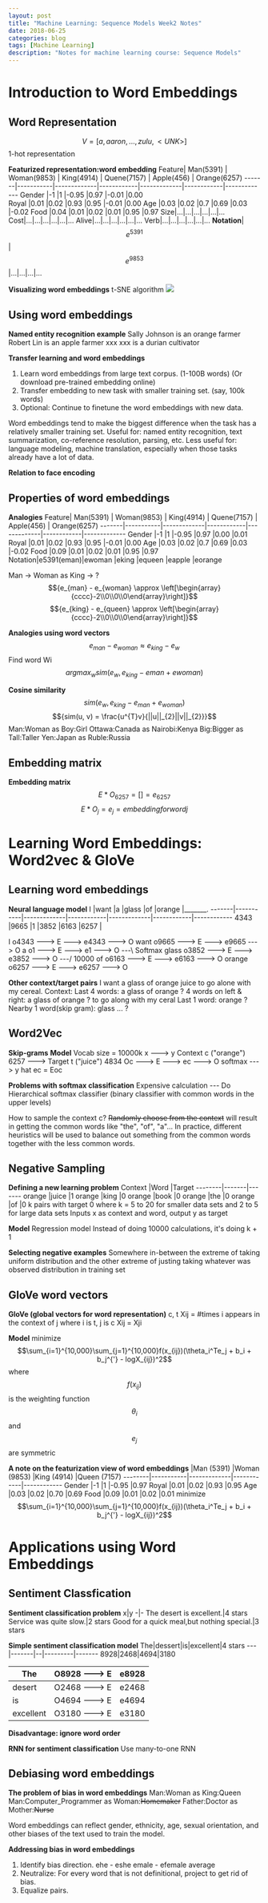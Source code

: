 ```yaml
---
layout: post
title: "Machine Learning: Sequence Models Week2 Notes"
date: 2018-06-25
categories: blog
tags: [Machine Learning]
description: "Notes for machine learning course: Sequence Models"
---
```


# **Introduction to Word Embeddings**
## **Word Representation**
$$V = [a, aaron, ..., zulu, <UNK>]$$
1-hot representation

**Featurized representation:word embedding**
Feature| Man(5391) | Woman(9853) | King(4914) | Quene(7157) | Apple(456) | Orange(6257)
-------|-----------|-------------|------------|-------------|------------|-------------
Gender |-1         |1            |-0.95       |0.97         |-0.01       |0.00         
Royal  |0.01       |0.02         |0.93        |0.95         |-0.01       |0.00
Age    |0.03       |0.02         |0.7         |0.69         |0.03        |-0.02
Food   |0.04       |0.01         |0.02        |0.01         |0.95        |0.97
Size|...|...|...|...|...|...
Cost|...|...|...|...|...|...
Alive|...|...|...|...|...|...
Verb|...|...|...|...|...|...
**Notation**|$$e^{5391}$$|$$e^{9853}$$|...|...|...|...

**Visualizing word embeddings**
t-SNE algorithm
![](https://lvdmaaten.github.io/tsne/examples/SP500_tsne.png)

## **Using word embeddings**
**Named entity recognition example**
Sally Johnson is an orange farmer
Robert Lin is an apple farmer
xxx xxx is a durian cultivator

**Transfer learning and word embeddings**
1. Learn word embeddings from large text corpus. (1-100B words)
    (Or download pre-trained embedding online)
2. Transfer embedding to new task with smaller training set.
    (say, 100k words)
3. Optional: Continue to finetune the word embeddings with new data.

Word embeddings tend to make the biggest difference when the task has a relatively smaller training set.
Useful for: named entity recognition, text summarization, co-reference resolution, parsing, etc.
Less useful for: language modeling, machine translation, especially when those tasks already have a lot of data.

**Relation to face encoding**

## **Properties of word embeddings**
**Analogies**
Feature| Man(5391) | Woman(9853) | King(4914) | Quene(7157) | Apple(456) | Orange(6257)
-------|-----------|-------------|------------|-------------|------------|-------------
Gender |-1         |1            |-0.95       |0.97         |0.00        |0.01         
Royal  |0.01       |0.02         |0.93        |0.95         |-0.01       |0.00
Age    |0.03       |0.02         |0.7         |0.69         |0.03        |-0.02
Food   |0.09       |0.01         |0.02        |0.01         |0.95        |0.97
Notation|e5391(eman)|ewoman      |eking       |equeen       |eapple      |eorange

Man -> Woman as King -> ?
$${e_{man} - e_{woman} \approx \left[\begin{array}{cccc}-2\\0\\0\\0\end{array}\right]}$$
$${e_{king} - e_{queen} \approx \left[\begin{array}{cccc}-2\\0\\0\\0\end{array}\right]}$$

**Analogies using word vectors**
$${e_{man} - e_{woman} \approx e_{king} - e_{w}}$$
Find word Wi
$${argmax_w sim(e_{w}, e_{king} - e{man} + e{woman})}$$

**Cosine similarity**
$${sim(e_{w}, e_{king} - e_{man} + e_{woman})}$$
$${sim(u, v) = \frac{u^{T}v}{||u||_{2}||v||_{2}}}$$
Man:Woman as Boy:Girl
Ottawa:Canada as Nairobi:Kenya
Big:Bigger as Tall:Taller
Yen:Japan as Ruble:Russia

## **Embedding matrix**
**Embedding matrix**
$$E*O_{6257} = [] = e_{6257}$$
$$E*O_{j} = e_{j} = embedding for word j$$

# **Learning Word Embeddings: Word2vec & GloVe**
## **Learning word embeddings**
**Neural language model**
I      |want       |a            |glass       |of           |orange      |_______.
-------|-----------|-------------|------------|-------------|------------|------------
4343   |9665       |1            |3852        |6163         |6257        |

I         o4343 ---> E ---> e4343 ---> O
want      o9665 ---> E ---> e9665 ---> O
a         o1    ---> E ---> e1    ---> O ---\ Softmax
glass     o3852 ---> E ---> e3852 ---> O ---/ 10000
of        o6163 ---> E ---> e6163 ---> O
orange    o6257 ---> E ---> e6257 ---> O

**Other context/target pairs**
I want a glass of orange juice to go alone with my cereal.
Context:
Last 4 words: a glass of orange ?
4 words on left & right: a glass of orange ? to go along with my ceral
Last 1 word: orange ?
Nearby 1 word(skip gram): glass ... ?

## **Word2Vec**
**Skip-grams**
**Model**
Vocab size = 10000k
x ---> y
Context c ("orange") 6257 ---> Target t ("juice") 4834
Oc ---> E ---> ec ---> O softmax ---> y hat
ec = Eoc

**Problems with softmax classification**
Expensive calculation --- Do Hierarchical softmax classifier (binary classifier with common words in the upper levels)

How to sample the context c?
~~Randomly choose from the context~~ will result in getting the common words like "the", "of", "a"...
In practice, different heuristics will be used to balance out something from the common words together with the less common words.

## **Negative Sampling**
**Defining a new learning problem**
Context |Word   |Target
--------|-------|-------
orange  |juice  |1
orange  |king   |0
orange  |book   |0
orange  |the    |0
orange  |of     |0
k pairs with target 0 where k = 5 to 20 for smaller data sets and 2 to 5 for large data sets
Inputs x as context and word, output y as target

**Model**
Regression model
Instead of doing 10000 calculations, it's doing k + 1

**Selecting negative examples**
Somewhere in-between the extreme of taking uniform distribution and the other extreme of justing taking whatever was observed distribution in training set

## **GloVe word vectors**
**GloVe (global vectors for word representation)**
c, t
Xij = #times i appears in the context of j
where i is t, j is c
Xij = Xji

**Model**
minimize $$\sum_{i=1}^{10,000}\sum_{j=1}^{10,000}f(x_{ij})(\theta_i^Te_j + b_i + b_j^{'} - logX_{ij})^2$$
where $$f(x_{ij})$$ is the weighting function
$$\theta_i$$ and $$e_j$$ are symmetric

**A note on the featurization view of word embeddings**
        |Man (5391) |Woman (9853) |King (4914) |Queen (7157)
--------|-----------|-------------|------------|------------
Gender  |-1   |1    |-0.95 |0.97
Royal   |0.01 |0.02 |0.93  |0.95
Age     |0.03 |0.02 |0.70  |0.69
Food    |0.09 |0.01 |0.02  |0.01
minimize $$\sum_{i=1}^{10,000}\sum_{j=1}^{10,000}f(x_{ij})(\theta_i^Te_j + b_i + b_j^{'} - logX_{ij})^2$$

# **Applications using Word Embeddings**
## **Sentiment Classfication**
**Sentiment classification problem**
x|y
-|-
The desert is excellent.|4 stars
Service was quite slow.|2 stars
Good for a quick meal,but nothing special.|3 stars

**Simple sentiment classification model**
The|dessert|is|excellent|4 stars
---|-------|--|---------|-------
8928|2468|4694|3180

The|O8928 ---> E|e8928
---|------------|-----
desert|O2468 ---> E|e2468
is|O4694 ---> E|e4694
excellent|O3180 ---> E|e3180
**Disadvantage: ignore word order**

**RNN for sentiment classification**
Use many-to-one RNN

## **Debiasing word embeddings**
**The problem of bias in word embeddings**
Man:Woman as King:Queen
Man:Computer_Programmer as Woman:~~Homemaker~~
Father:Doctor as Mother:~~Nurse~~

Word embeddings can reflect gender, ethnicity, age, sexual orientation, and other biases of the text used to train the model.

**Addressing bias in word embeddings**
1. Identify bias direction.
ehe - eshe
emale - efemale
average
2. Neutralize: For every word that is not definitional, project to get rid of bias.
3. Equalize pairs.